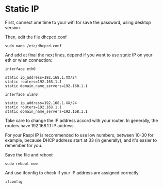 # Static IP

First, connect one time to your wifi for save the password, using desktop version.

Then, edit the file dhcpcd.conf
  
    sudo nano /etc/dhcpcd.conf
    
And add at final the next lines, depend if you want to use static IP on your eth or wlan connection:

    interface eth0

    static ip_address=192.168.1.XX/24
    static routers=192.168.1.1
    static domain_name_servers=192.168.1.1

    interface wlan0

    static ip_address=192.168.1.XX/24
    static routers=192.168.1.1
    static domain_name_servers=192.168.1.1

Take care to change the IP address accord with your router. In generally, the routers have 192.168.1.1 IP address.

For your Raspi IP is recommended to use low numbers, between 10-30 for example, because DHCP address start at 33 (in generally), and it's easier to remember for you.

Save the file and reboot

    sudo reboot now

And use ifconfig to check if your IP address are assigned correctly

    ifconfig
